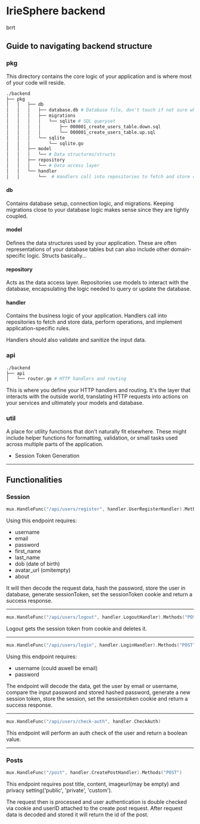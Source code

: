 # IrieSphere backend

brrt

## Guide to navigating backend structure

### pkg

This directory contains the core logic of your application and is where most of your code will reside.

```bash
./backend
├── pkg
│   │   ├── db
│   │   │   ├── database.db # Database file, don't touch if not sure what you're doing!
│   │   │   ├── migrations
│   │   │   │   └── sqlite # SQL queryset
│   │   │   │       ├── 000001_create_users_table.down.sql
│   │   │   │       └── 000001_create_users_table.up.sql
│   │   │   └── sqlite
│   │   │       └── sqlite.go
│   │   ├── model
│   │   │   └── # Data structures/structs
│   │   ├── repository
│   │   │   └── # Data access layer
│   │   └── handler
│   │       └──  # Handlers call into repositories to fetch and store data
```


#### db

Contains database setup, connection logic, and migrations. Keeping migrations close to your database logic makes sense since they are tightly coupled.

#### model

Defines the data structures used by your application. These are often representations of your database tables but can also include other domain-specific logic. Structs basically...

#### repository

Acts as the data access layer. Repositories use models to interact with the database, encapsulating the logic needed to query or update the database.

#### handler

Contains the business logic of your application. Handlers call into repositories to fetch and store data, perform operations, and implement application-specific rules.

Handlers should also validate and sanitize the input data.

### api

```bash
./backend
├── api
│   └── router.go # HTTP handlers and routing
```

This is where you define your HTTP handlers and routing. It's the layer that interacts with the outside world, translating HTTP requests into actions on your services and ultimately your models and database.

### util

A place for utility functions that don't naturally fit elsewhere. These might include helper functions for formatting, validation, or small tasks used across multiple parts of the application.

- Session Token Generation

------
## Functionalities

### Session

```go
mux.HandleFunc("/api/users/register", handler.UserRegisterHandler).Methods("POST")
```

Using this endpoint requires:
- username
- email
- password
- first_name
- last_name
- dob (date of birth)
- avatar_url (omitempty)
- about

It will then decode the request data, hash the password, store the user in database, generate sessionToken, set the sessionToken cookie and return a success response.

-----

```go
mux.HandleFunc("/api/users/logout", handler.LogoutHandler).Methods("POST")
```

Logout gets the session token from cookie and deletes it. 

-----

```go
mux.HandleFunc("/api/users/login", handler.LoginHandler).Methods("POST")
```

Using this endpoint requires:
- username (could aswell be email)
- password

The endpoint will decode the data, get the user by email or username, compare the input password and stored hashed password, generate a new session token, store the session, set the sessiontoken cookie and return a success response.

-----

```go
mux.HandleFunc("/api/users/check-auth", handler.CheckAuth)
```

This endpoint will perform an auth check of the user and return a boolean value.

-----
### Posts

```go
mux.HandleFunc("/post", handler.CreatePostHandler).Methods("POST")
```

This endpoint requires post title, content, imageurl(may be empty) and privacy
setting('public', 'private', 'custom').

The request then is processed and user authentication is double checked via cookie and userID attached to the create post request. After request data is decoded and stored it will return the id of the post.
